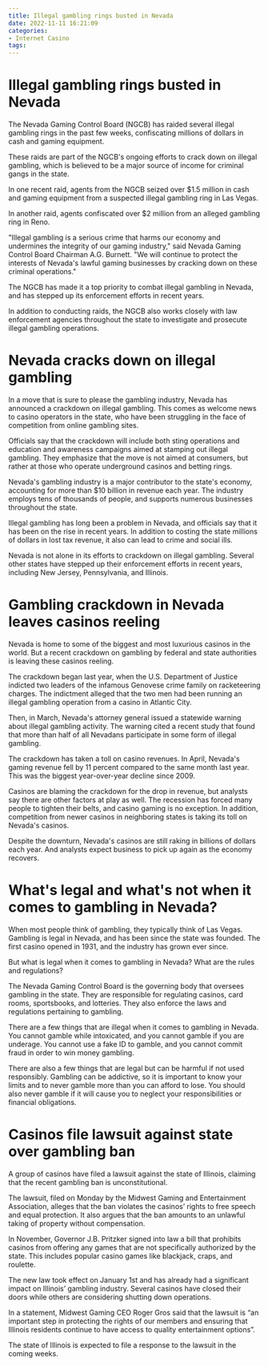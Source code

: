```yaml
---
title: Illegal gambling rings busted in Nevada
date: 2022-11-11 16:21:09
categories:
- Internet Casino
tags:
---
```



#  Illegal gambling rings busted in Nevada

The Nevada Gaming Control Board (NGCB) has raided several illegal gambling rings in the past few weeks, confiscating millions of dollars in cash and gaming equipment.

These raids are part of the NGCB's ongoing efforts to crack down on illegal gambling, which is believed to be a major source of income for criminal gangs in the state.

In one recent raid, agents from the NGCB seized over $1.5 million in cash and gaming equipment from a suspected illegal gambling ring in Las Vegas.

In another raid, agents confiscated over $2 million from an alleged gambling ring in Reno.

"Illegal gambling is a serious crime that harms our economy and undermines the integrity of our gaming industry," said Nevada Gaming Control Board Chairman A.G. Burnett. "We will continue to protect the interests of Nevada's lawful gaming businesses by cracking down on these criminal operations."

The NGCB has made it a top priority to combat illegal gambling in Nevada, and has stepped up its enforcement efforts in recent years.

In addition to conducting raids, the NGCB also works closely with law enforcement agencies throughout the state to investigate and prosecute illegal gambling operations.

#  Nevada cracks down on illegal gambling

In a move that is sure to please the gambling industry, Nevada has announced a crackdown on illegal gambling. This comes as welcome news to casino operators in the state, who have been struggling in the face of competition from online gambling sites.

Officials say that the crackdown will include both sting operations and education and awareness campaigns aimed at stamping out illegal gambling. They emphasize that the move is not aimed at consumers, but rather at those who operate underground casinos and betting rings.

Nevada's gambling industry is a major contributor to the state's economy, accounting for more than $10 billion in revenue each year. The industry employs tens of thousands of people, and supports numerous businesses throughout the state.

Illegal gambling has long been a problem in Nevada, and officials say that it has been on the rise in recent years. In addition to costing the state millions of dollars in lost tax revenue, it also can lead to crime and social ills.

Nevada is not alone in its efforts to crackdown on illegal gambling. Several other states have stepped up their enforcement efforts in recent years, including New Jersey, Pennsylvania, and Illinois.

#  Gambling crackdown in Nevada leaves casinos reeling

Nevada is home to some of the biggest and most luxurious casinos in the world. But a recent crackdown on gambling by federal and state authorities is leaving these casinos reeling.

The crackdown began last year, when the U.S. Department of Justice indicted two leaders of the infamous Genovese crime family on racketeering charges. The indictment alleged that the two men had been running an illegal gambling operation from a casino in Atlantic City.

Then, in March, Nevada's attorney general issued a statewide warning about illegal gambling activity. The warning cited a recent study that found that more than half of all Nevadans participate in some form of illegal gambling.

The crackdown has taken a toll on casino revenues. In April, Nevada's gaming revenue fell by 11 percent compared to the same month last year. This was the biggest year-over-year decline since 2009.

Casinos are blaming the crackdown for the drop in revenue, but analysts say there are other factors at play as well. The recession has forced many people to tighten their belts, and casino gaming is no exception. In addition, competition from newer casinos in neighboring states is taking its toll on Nevada's casinos.

Despite the downturn, Nevada's casinos are still raking in billions of dollars each year. And analysts expect business to pick up again as the economy recovers.

#  What's legal and what's not when it comes to gambling in Nevada?

When most people think of gambling, they typically think of Las Vegas. Gambling is legal in Nevada, and has been since the state was founded. The first casino opened in 1931, and the industry has grown ever since.

But what is legal when it comes to gambling in Nevada? What are the rules and regulations?

The Nevada Gaming Control Board is the governing body that oversees gambling in the state. They are responsible for regulating casinos, card rooms, sportsbooks, and lotteries. They also enforce the laws and regulations pertaining to gambling.

There are a few things that are illegal when it comes to gambling in Nevada. You cannot gamble while intoxicated, and you cannot gamble if you are underage. You cannot use a fake ID to gamble, and you cannot commit fraud in order to win money gambling.

There are also a few things that are legal but can be harmful if not used responsibly. Gambling can be addictive, so it is important to know your limits and to never gamble more than you can afford to lose. You should also never gamble if it will cause you to neglect your responsibilities or financial obligations.

#  Casinos file lawsuit against state over gambling ban

A group of casinos have filed a lawsuit against the state of Illinois, claiming that the recent gambling ban is unconstitutional.

The lawsuit, filed on Monday by the Midwest Gaming and Entertainment Association, alleges that the ban violates the casinos’ rights to free speech and equal protection. It also argues that the ban amounts to an unlawful taking of property without compensation.

In November, Governor J.B. Pritzker signed into law a bill that prohibits casinos from offering any games that are not specifically authorized by the state. This includes popular casino games like blackjack, craps, and roulette.

The new law took effect on January 1st and has already had a significant impact on Illinois’ gambling industry. Several casinos have closed their doors while others are considering shutting down operations.

In a statement, Midwest Gaming CEO Roger Gros said that the lawsuit is “an important step in protecting the rights of our members and ensuring that Illinois residents continue to have access to quality entertainment options”.

The state of Illinois is expected to file a response to the lawsuit in the coming weeks.